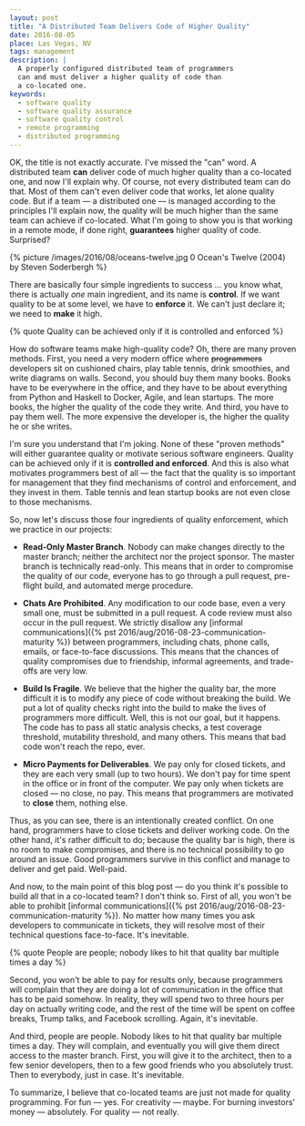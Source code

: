 ```yaml
---
layout: post
title: "A Distributed Team Delivers Code of Higher Quality"
date: 2016-08-05
place: Las Vegas, NV
tags: management
description: |
  A properly configured distributed team of programmers
  can and must deliver a higher quality of code than
  a co-located one.
keywords:
  - software quality
  - software quality assurance
  - software quality control
  - remote programming
  - distributed programming
---
```


OK, the title is not exactly accurate. I've missed the "can" word. A distributed
team **can** deliver code of much higher quality than a co-located one,
and now I'll explain why. Of course, not every distributed team can do that.
Most of them can't even deliver code that works, let alone quality code.
But if a team &mdash; a distributed one &mdash; is managed according to the principles
I'll explain now, the quality will be much higher than the same team can
achieve if co-located. What I'm going to show you is that working in a
remote mode, if done right, **guarantees** higher quality of code. Surprised?

<!--more-->

{% picture /images/2016/08/oceans-twelve.jpg 0 Ocean's Twelve (2004) by Steven Soderbergh %}

There are basically four simple ingredients to success ... you know what, there is
actually _one_ main ingredient, and its name is **control**. If we want quality
to be at some level, we have to **enforce** it. We can't just declare it; we
need to **make** it high.

{% quote Quality can be achieved only if it is controlled and enforced %}

How do software teams make high-quality code? Oh, there are many proven methods.
First, you need a very modern office where <del>programmers</del> developers
sit on cushioned chairs, play table tennis, drink smoothies, and write
diagrams on walls. Second, you should buy them many books. Books have to be
everywhere in the office, and they have to be about everything from Python
and Haskell to Docker, Agile, and lean startups. The more books, the higher
the quality of the code they write. And third, you have to pay them well. The
more expensive the developer is, the higher the quality he or she writes.

I'm sure you understand that I'm joking. None of these "proven methods" will either
guarantee quality or motivate serious software engineers. Quality can
be achieved only if it is **controlled and enforced**. And this is also what
motivates programmers best of all &mdash; the fact that the quality
is so important for management that they find mechanisms of
control and enforcement, and they invest in them. Table tennis and lean
startup books are not even close to those mechanisms.

So, now let's discuss those four ingredients of quality enforcement, which
we practice in our projects:

  * **Read-Only Master Branch**. Nobody can make changes directly to
    the master branch; neither the architect nor the project sponsor. The
    master branch is technically read-only. This means that in order
    to compromise the quality of our code, everyone has to go through a
    pull request, pre-flight build, and automated merge procedure.

  * **Chats Are Prohibited**. Any modification to our code base, even a very small one,
    must be submitted in a pull request. A code review
    must also occur in the pull request. We strictly disallow any
    [informal communications]({% pst 2016/aug/2016-08-23-communication-maturity %})
    between programmers, including chats, phone
    calls, emails, or face-to-face discussions. This means that the chances
    of quality compromises due to friendship, informal agreements, and trade-offs
    are very low.

  * **Build Is Fragile**. We believe that the higher the quality bar, the more
    difficult it is to modify any piece of code without breaking the build.
    We put a lot of quality checks right into the build to make the lives
    of programmers more difficult. Well, this is not our goal, but it
    happens. The code has to pass all static analysis
    checks, a test coverage threshold, mutability threshold, and many others.
    This means that bad code won't reach the repo, ever.

  * **Micro Payments for Deliverables**. We pay only for closed tickets, and
    they are each very small (up to two hours). We don't pay for time spent
    in the office or in front of the computer. We pay only when tickets
    are closed &mdash; no close, no pay. This means that programmers are motivated
    to **close** them, nothing else.

Thus, as you can see, there is an intentionally created conflict. On one hand,
programmers have to close tickets and deliver working code. On the other
hand, it's rather difficult to do; because the quality bar is high, there is
no room to make compromises, and there is no technical possibility to
go around an issue. Good programmers survive in this conflict and manage to deliver
and get paid. Well-paid.

And now, to the main point of this blog post &mdash; do you think it's possible
to build all that in a co-located team? I don't think so. First of all,
you won't be able to prohibit
[informal communications]({% pst 2016/aug/2016-08-23-communication-maturity %}). No matter how many
times you ask developers to communicate in tickets, they will resolve
most of their technical questions face-to-face. It's inevitable.

{% quote People are people; nobody likes to hit that quality bar multiple times a day %}

Second, you won't be able to pay for results only, because programmers will
complain that they are doing a lot of communication in the office that
has to be paid somehow. In reality, they will spend two to three hours per day on
actually writing code, and the rest of the time will be spent on
coffee breaks, Trump talks, and Facebook scrolling. Again, it's
inevitable.

And third, people are people. Nobody likes to hit that quality bar
multiple times a day. They will complain, and eventually you will give them
direct access to the master branch. First, you will give it to the architect,
then to a few senior developers, then to a few good friends who you
absolutely trust. Then to everybody, just in case. It's inevitable.

To summarize, I believe that co-located teams are just not made for
quality programming. For fun &mdash; yes. For creativity &mdash; maybe.
For burning investors' money &mdash; absolutely. For quality &mdash; not really.
